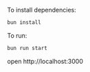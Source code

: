 To install dependencies:
```sh
bun install
```

To run:
```sh
bun run start
```

open http://localhost:3000
